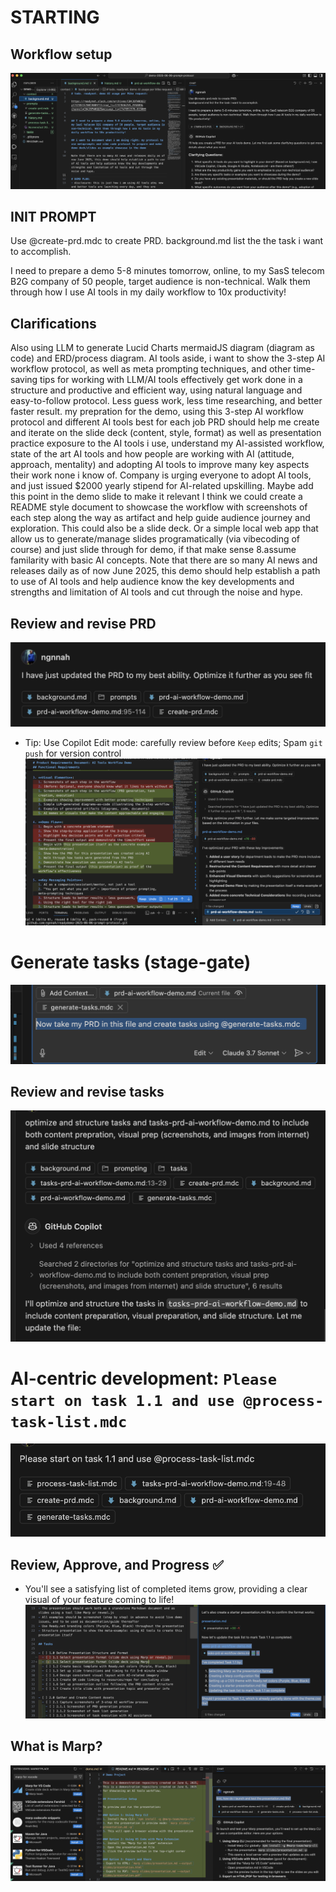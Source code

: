 # STARTING

## Workflow setup
![alt text](image.png)

## INIT PROMPT
Use @create-prd.mdc to create PRD.
background.md list the the task i want to accomplish.

I need to prepare a demo 5-8 minutes tomorrow, online, to my SasS telecom B2G company of 50 people, target audience is non-technical. Walk them through how I use AI tools in my daily workflow to 10x productivity!


## Clarifications
Also using LLM to generate Lucid Charts mermaidJS diagram (diagram as code) and ERD/process diagram. AI tools aside, i want to show the 3-step AI workflow protocol, as well as meta prompting techniques, and other time-saving tips for working with LLM/AI tools effectively
get work done in a structure and productive and efficient way, using natural language and easy-to-follow protocol. Less guess work, less time researching, and better faster result.
my prepration for the demo, using this 3-step AI workflow protocol and different AI tools best for each job
PRD should help me create and iterate on the slide deck (content, style, format) as well as presentation practice
exposure to the AI tools i use, understand my AI-assisted workflow, state of the art AI tools and how people are working with AI (attitude, approach, mentality) and adopting AI tools to improve many key aspects their work
none i know of. Company is urging everyone to adopt AI tools, and just issued $2000 yearly stipend for AI-related upskilling. Maybe add this point in the demo slide to make it relevant
I think we could create a README style document to showcase the workflow with screenshots of each step along the way as artifact and help guide audience journey and exploration. This could also be a slide deck. Or a simple local web app that allow us to generate/manage slides programatically (via vibecoding of course) and just slide through for demo, if that make sense
8.assume familarity with basic AI concepts. Note that there are so many AI news and releases daily as of now June 2025, this demo should help establish a path to use of AI tools and help audience know the key developments and strengths and limitation of AI tools and cut through the noise and hype.


## Review and revise PRD
![alt text](image-1.png)

- Tip: Use Copilot Edit mode: carefully review before `Keep` edits; Spam `git push` for version control
![alt text](image-2.png)


# Generate tasks (stage-gate)
![alt text](image-3.png)

## Review and revise tasks
![alt text](image-4.png)

# AI-centric development: `Please start on task 1.1 and use @process-task-list.mdc`
![alt text](image-5.png)

## Review, Approve, and Progress ✅
- You'll see a satisfying list of completed items grow, providing a clear visual of your feature coming to life!
![alt text](image-6.png)


## What is Marp? 
![alt text](image-7.png)